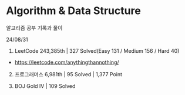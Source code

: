 # Algorithm & Data Structure

알고리즘 공부 기록과 풀이

24/08/31

1. LeetCode 243,385th | 327 Solved(Easy 131 / Medium 156 / Hard 40)
- https://leetcode.com/anythingthannothing/

2. 프로그래머스 6,981th | 95 Solved | 1,377 Point

3. BOJ Gold IV | 109 Solved
